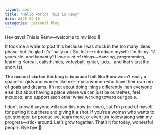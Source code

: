 ```yaml
---
layout: post
title: "Hello world! This is Remy"
date: 2025-09-10
categories: personal blog
---
```

 Hey guys! This is Remy—welcome to my blog 💫
 
It took me a while to post this because I was stuck in the too many ideas phase, but I’m glad it’s finally out. So, let me introduce myself: I’m Remy, 17 years old, and honestly? I love a lot of things—dancing, programming, learning Korean, calisthenics, volleyball, guitar, judo… and that’s just the short list.

The reason I started this blog is because I felt like there wasn’t really a space for girls and women like me—masc women who have their own mix of goals and dreams. It’s not about doing things differently than everyone else, but about having a place where we can just be ourselves, feel included, and support each other while working toward our goals.

I don’t know if anyone will read this now (or ever), but I’m proud of myself for putting it out there and giving it a shot. If you’re a woman who wants to get stronger, be productive, learn more, or even just follow along with my progress—stick around. Let’s grow together.
That’s it for today, wonderful people. Bye bye 💜
